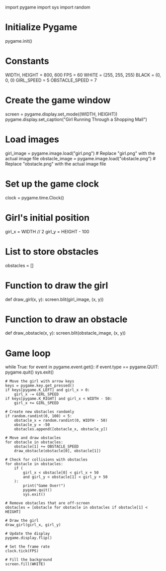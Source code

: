 import pygame
import sys
import random

# Initialize Pygame
pygame.init()

# Constants
WIDTH, HEIGHT = 800, 600
FPS = 60
WHITE = (255, 255, 255)
BLACK = (0, 0, 0)
GIRL_SPEED = 5
OBSTACLE_SPEED = 7

# Create the game window
screen = pygame.display.set_mode((WIDTH, HEIGHT))
pygame.display.set_caption("Girl Running Through a Shopping Mall")

# Load images
girl_image = pygame.image.load("girl.png")  # Replace "girl.png" with the actual image file
obstacle_image = pygame.image.load("obstacle.png")  # Replace "obstacle.png" with the actual image file

# Set up the game clock
clock = pygame.time.Clock()

# Girl's initial position
girl_x = WIDTH // 2
girl_y = HEIGHT - 100

# List to store obstacles
obstacles = []

# Function to draw the girl
def draw_girl(x, y):
    screen.blit(girl_image, (x, y))

# Function to draw an obstacle
def draw_obstacle(x, y):
    screen.blit(obstacle_image, (x, y))

# Game loop
while True:
    for event in pygame.event.get():
        if event.type == pygame.QUIT:
            pygame.quit()
            sys.exit()

    # Move the girl with arrow keys
    keys = pygame.key.get_pressed()
    if keys[pygame.K_LEFT] and girl_x > 0:
        girl_x -= GIRL_SPEED
    if keys[pygame.K_RIGHT] and girl_x < WIDTH - 50:
        girl_x += GIRL_SPEED

    # Create new obstacles randomly
    if random.randint(0, 100) < 5:
        obstacle_x = random.randint(0, WIDTH - 50)
        obstacle_y = -50
        obstacles.append([obstacle_x, obstacle_y])

    # Move and draw obstacles
    for obstacle in obstacles:
        obstacle[1] += OBSTACLE_SPEED
        draw_obstacle(obstacle[0], obstacle[1])

    # Check for collisions with obstacles
    for obstacle in obstacles:
        if (
            girl_x < obstacle[0] < girl_x + 50
            and girl_y < obstacle[1] < girl_y + 50
        ):
            print("Game Over!")
            pygame.quit()
            sys.exit()

    # Remove obstacles that are off-screen
    obstacles = [obstacle for obstacle in obstacles if obstacle[1] < HEIGHT]

    # Draw the girl
    draw_girl(girl_x, girl_y)

    # Update the display
    pygame.display.flip()

    # Set the frame rate
    clock.tick(FPS)

    # Fill the background
    screen.fill(WHITE)
